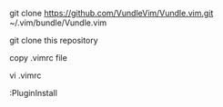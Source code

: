 git clone https://github.com/VundleVim/Vundle.vim.git ~/.vim/bundle/Vundle.vim

git clone this repository

copy .vimrc file

vi .vimrc

:PluginInstall
